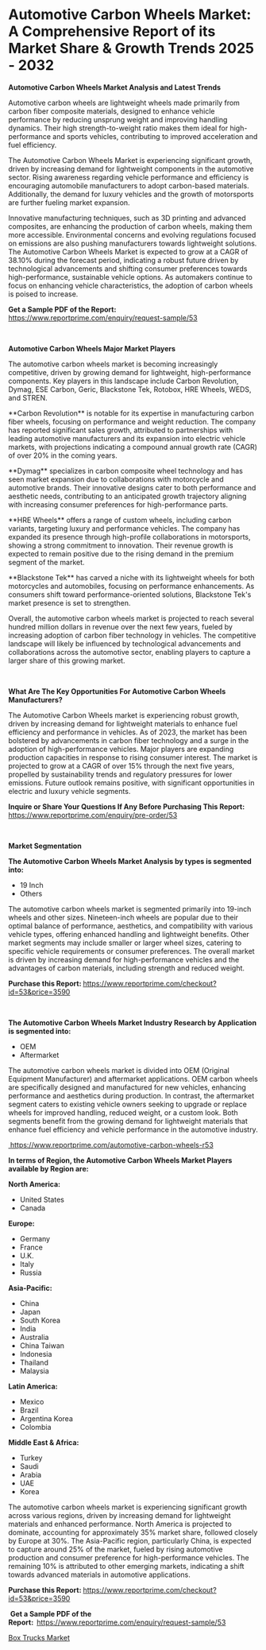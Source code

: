 <p><h1>Automotive Carbon Wheels Market: A Comprehensive Report of its Market Share & Growth Trends 2025 - 2032</h1></p><p><strong>Automotive Carbon Wheels Market Analysis and Latest Trends</strong></p>
<p><p>Automotive carbon wheels are lightweight wheels made primarily from carbon fiber composite materials, designed to enhance vehicle performance by reducing unsprung weight and improving handling dynamics. Their high strength-to-weight ratio makes them ideal for high-performance and sports vehicles, contributing to improved acceleration and fuel efficiency.</p><p>The Automotive Carbon Wheels Market is experiencing significant growth, driven by increasing demand for lightweight components in the automotive sector. Rising awareness regarding vehicle performance and efficiency is encouraging automobile manufacturers to adopt carbon-based materials. Additionally, the demand for luxury vehicles and the growth of motorsports are further fueling market expansion.</p><p>Innovative manufacturing techniques, such as 3D printing and advanced composites, are enhancing the production of carbon wheels, making them more accessible. Environmental concerns and evolving regulations focused on emissions are also pushing manufacturers towards lightweight solutions. The Automotive Carbon Wheels Market is expected to grow at a CAGR of 38.10% during the forecast period, indicating a robust future driven by technological advancements and shifting consumer preferences towards high-performance, sustainable vehicle options. As automakers continue to focus on enhancing vehicle characteristics, the adoption of carbon wheels is poised to increase.</p></p>
<p><strong>Get a Sample PDF of the Report:&nbsp;</strong> <a href="https://www.reportprime.com/enquiry/request-sample/53?utm_campaign=2241&utm_medium=2&utm_source=Github&utm_content=ia&utm_term=17032025&utm_id=automotive-carbon-wheels">https://www.reportprime.com/enquiry/request-sample/53</a></p>
<p>&nbsp;</p>
<p><strong>Automotive Carbon Wheels Major Market Players</strong></p>
<p><p>The automotive carbon wheels market is becoming increasingly competitive, driven by growing demand for lightweight, high-performance components. Key players in this landscape include Carbon Revolution, Dymag, ESE Carbon, Geric, Blackstone Tek, Rotobox, HRE Wheels, WEDS, and STREN.</p><p>**Carbon Revolution** is notable for its expertise in manufacturing carbon fiber wheels, focusing on performance and weight reduction. The company has reported significant sales growth, attributed to partnerships with leading automotive manufacturers and its expansion into electric vehicle markets, with projections indicating a compound annual growth rate (CAGR) of over 20% in the coming years.</p><p>**Dymag** specializes in carbon composite wheel technology and has seen market expansion due to collaborations with motorcycle and automotive brands. Their innovative designs cater to both performance and aesthetic needs, contributing to an anticipated growth trajectory aligning with increasing consumer preferences for high-performance parts.</p><p>**HRE Wheels** offers a range of custom wheels, including carbon variants, targeting luxury and performance vehicles. The company has expanded its presence through high-profile collaborations in motorsports, showing a strong commitment to innovation. Their revenue growth is expected to remain positive due to the rising demand in the premium segment of the market.</p><p>**Blackstone Tek** has carved a niche with its lightweight wheels for both motorcycles and automobiles, focusing on performance enhancements. As consumers shift toward performance-oriented solutions, Blackstone Tek's market presence is set to strengthen.</p><p>Overall, the automotive carbon wheels market is projected to reach several hundred million dollars in revenue over the next few years, fueled by increasing adoption of carbon fiber technology in vehicles. The competitive landscape will likely be influenced by technological advancements and collaborations across the automotive sector, enabling players to capture a larger share of this growing market.</p></p>
<p>&nbsp;</p>
<p><strong>What Are The Key Opportunities For Automotive Carbon Wheels Manufacturers?</strong></p>
<p><p>The Automotive Carbon Wheels market is experiencing robust growth, driven by increasing demand for lightweight materials to enhance fuel efficiency and performance in vehicles. As of 2023, the market has been bolstered by advancements in carbon fiber technology and a surge in the adoption of high-performance vehicles. Major players are expanding production capacities in response to rising consumer interest. The market is projected to grow at a CAGR of over 15% through the next five years, propelled by sustainability trends and regulatory pressures for lower emissions. Future outlook remains positive, with significant opportunities in electric and luxury vehicle segments.</p></p>
<p><strong>Inquire or Share Your Questions If Any Before Purchasing This Report:</strong> <a href="https://www.reportprime.com/enquiry/pre-order/53?utm_campaign=2241&utm_medium=2&utm_source=Github&utm_content=ia&utm_term=17032025&utm_id=automotive-carbon-wheels">https://www.reportprime.com/enquiry/pre-order/53</a></p>
<p>&nbsp;</p>
<p><strong>Market Segmentation</strong></p>
<p><strong>The Automotive Carbon Wheels Market Analysis by types is segmented into:</strong></p>
<p><ul><li>19 Inch</li><li>Others</li></ul></p>
<p><p>The automotive carbon wheels market is segmented primarily into 19-inch wheels and other sizes. Nineteen-inch wheels are popular due to their optimal balance of performance, aesthetics, and compatibility with various vehicle types, offering enhanced handling and lightweight benefits. Other market segments may include smaller or larger wheel sizes, catering to specific vehicle requirements or consumer preferences. The overall market is driven by increasing demand for high-performance vehicles and the advantages of carbon materials, including strength and reduced weight.</p></p>
<p><strong>Purchase this Report:&nbsp;</strong><a href="https://www.reportprime.com/checkout?id=53&price=3590&utm_campaign=2241&utm_medium=2&utm_source=Github&utm_content=ia&utm_term=17032025&utm_id=automotive-carbon-wheels">https://www.reportprime.com/checkout?id=53&price=3590</a></p>
<p>&nbsp;</p>
<p><strong>The Automotive Carbon Wheels Market Industry Research by Application is segmented into:</strong></p>
<p><ul><li>OEM</li><li>Aftermarket</li></ul></p>
<p><p>The automotive carbon wheels market is divided into OEM (Original Equipment Manufacturer) and aftermarket applications. OEM carbon wheels are specifically designed and manufactured for new vehicles, enhancing performance and aesthetics during production. In contrast, the aftermarket segment caters to existing vehicle owners seeking to upgrade or replace wheels for improved handling, reduced weight, or a custom look. Both segments benefit from the growing demand for lightweight materials that enhance fuel efficiency and vehicle performance in the automotive industry.</p></p>
<p><a href="https://www.reportprime.com/automotive-carbon-wheels-r53?utm_campaign=2241&utm_medium=2&utm_source=Github&utm_content=ia&utm_term=17032025&utm_id=automotive-carbon-wheels">&nbsp;https://www.reportprime.com/automotive-carbon-wheels-r53</a></p>
<p><strong>In terms of Region, the Automotive Carbon Wheels Market Players available by Region are:</strong></p>
<p>
    <p> <strong> North America: </strong>
        <ul>
            <li>United States</li>
            <li>Canada</li>
        </ul>
        </p> 
    <p> <strong> Europe: </strong>
        <ul>
            <li>Germany</li>
            <li>France</li>
            <li>U.K.</li>
            <li>Italy</li>
            <li>Russia</li>
        </ul>
        </p> 
    <p> <strong> Asia-Pacific: </strong>
        <ul>
            <li>China</li>
            <li>Japan</li>
            <li>South Korea</li>
            <li>India</li>
            <li>Australia</li>
            <li>China Taiwan</li>
            <li>Indonesia</li>
            <li>Thailand</li>
            <li>Malaysia</li>
        </ul>
        </p> 
    <p> <strong> Latin America: </strong>
        <ul>
            <li>Mexico</li>
            <li>Brazil</li>
            <li>Argentina Korea</li>
            <li>Colombia</li>
        </ul>
        </p> 
    <p> <strong> Middle East & Africa: </strong>
        <ul>
            <li>Turkey</li>
            <li>Saudi</li>
            <li>Arabia</li>
            <li>UAE</li>
            <li>Korea</li>
        </ul>
    </p>
    </p>
<p><p>The automotive carbon wheels market is experiencing significant growth across various regions, driven by increasing demand for lightweight materials and enhanced performance. North America is projected to dominate, accounting for approximately 35% market share, followed closely by Europe at 30%. The Asia-Pacific region, particularly China, is expected to capture around 25% of the market, fueled by rising automotive production and consumer preference for high-performance vehicles. The remaining 10% is attributed to other emerging markets, indicating a shift towards advanced materials in automotive applications.</p></p>
<p><strong>Purchase this Report: </strong><a href="https://www.reportprime.com/checkout?id=53&price=3590&utm_campaign=2241&utm_medium=2&utm_source=Github&utm_content=ia&utm_term=17032025&utm_id=automotive-carbon-wheels">https://www.reportprime.com/checkout?id=53&price=3590</a></p>
<p>&nbsp;<strong>Get a Sample PDF of the Report:&nbsp;&nbsp;</strong><a href="https://www.reportprime.com/enquiry/request-sample/53?utm_campaign=2241&utm_medium=2&utm_source=Github&utm_content=ia&utm_term=17032025&utm_id=automotive-carbon-wheels">https://www.reportprime.com/enquiry/request-sample/53</a></p>
<p><strong></strong></p>
<p><p><a href="https://github.com/GenaGaines34/Market-Research-Report-List-2/blob/main/box-trucks-market.md?utm_campaign=2241&utm_medium=2&utm_source=Github&utm_content=ia&utm_term=17032025&utm_id=automotive-carbon-wheels">Box Trucks Market</a></p></p>